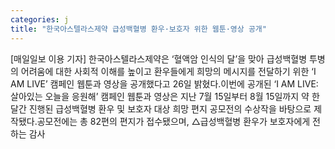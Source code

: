 ```yaml
---
categories: j
title: "한국아스텔라스제약 급성백혈병 환우·보호자 위한 웹툰·영상 공개"
---
```

[매일일보 이용 기자] 한국아스텔라스제약은 ‘혈액암 인식의 달’을 맞아 급성백혈병 투병의 어려움에 대한 사회적 이해를 높이고 환우들에게 희망의 메시지를 전달하기 위한 ‘I AM LIVE’ 캠페인 웹툰과 영상을 공개했다고 26일 밝혔다.이번에 공개된 ‘I AM LIVE: 살아있는 오늘을 응원해’ 캠페인 웹툰과 영상은 지난 7월 15일부터 8월 15일까지 약 한 달간 진행된 급성백혈병 환우 및 보호자 대상 희망 편지 공모전의 수상작을 바탕으로 제작됐다.공모전에는 총 82편의 편지가 접수됐으며, △급성백혈병 환우가 보호자에게 전하는 감사
